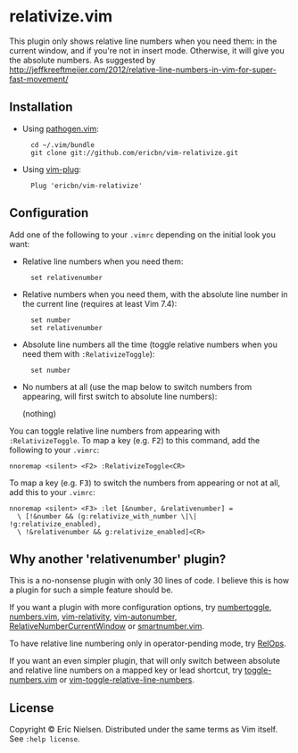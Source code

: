 # relativize.vim

This plugin only shows relative line numbers when you need them: in the current window, and if you're not in insert mode. Otherwise, it will give you the absolute numbers. As suggested by http://jeffkreeftmeijer.com/2012/relative-line-numbers-in-vim-for-super-fast-movement/

## Installation

- Using [pathogen.vim](https://github.com/tpope/vim-pathogen):

        cd ~/.vim/bundle
        git clone git://github.com/ericbn/vim-relativize.git

- Using [vim-plug](https://github.com/junegunn/vim-plug):

        Plug 'ericbn/vim-relativize'

## Configuration

Add one of the following to your `.vimrc` depending on the initial look you want:

- Relative line numbers when you need them:

        set relativenumber

- Relative numbers when you need them, with the absolute line number in the current line (requires at least Vim 7.4):

        set number
        set relativenumber

- Absolute line numbers all the time (toggle relative numbers when you need them with `:RelativizeToggle`):

        set number

- No numbers at all (use the map below to switch numbers from appearing, will first switch to absolute line numbers):

  (nothing)

You can toggle relative line numbers from appearing with `:RelativizeToggle`. To map a key (e.g. <kbd>F2</kbd>) to this command, add the following to your `.vimrc`:

    nnoremap <silent> <F2> :RelativizeToggle<CR>

To map a key (e.g. <kbd>F3</kbd>) to switch the numbers from appearing or not at all, add this to your `.vimrc`:

    nnoremap <silent> <F3> :let [&number, &relativenumber] =
      \ [!&number && (g:relativize_with_number \|\| !g:relativize_enabled),
      \ !&relativenumber && g:relativize_enabled]<CR>

## Why another 'relativenumber' plugin?

This is a no-nonsense plugin with only 30 lines of code. I believe this is how a plugin for such a simple feature should be.

If you want a plugin with more configuration options, try [numbertoggle](https://github.com/jeffkreeftmeijer/vim-numbertoggle), [numbers.vim](https://github.com/myusuf3/numbers.vim),  [vim-relativity](https://github.com/kennykaye/vim-relativity), [vim-autonumber](https://github.com/foriequal0/vim-autonumber), [RelativeNumberCurrentWindow](https://github.com/vim-scripts/RelativeNumberCurrentWindow) or [smartnumber.vim](https://github.com/mopp/smartnumber.vim).

To have relative line numbering only in operator-pending mode, try [RelOps](https://github.com/vim-scripts/RelOps).

If you want an even simpler plugin, that will only switch between absolute and relative line numbers on a mapped key or lead shortcut, try [toggle-numbers.vim](https://github.com/fullybaked/toggle-numbers.vim) or
[vim-toggle-relative-line-numbers](https://github.com/gangleri/vim-toggle-relative-line-numbers).

## License

Copyright © Eric Nielsen. Distributed under the same terms as Vim itself.
See `:help license`.
